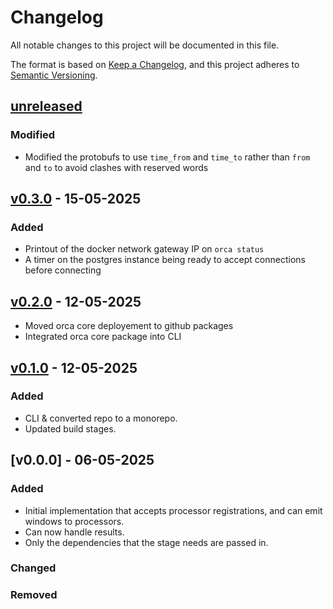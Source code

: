 # Changelog

All notable changes to this project will be documented in this file.

The format is based on [Keep a Changelog](https://keepachangelog.com/en/1.1.0/),
and this project adheres to [Semantic Versioning](https://semver.org/spec/v2.0.0.html).

## [unreleased]

### Modified

- Modified the protobufs to use `time_from` and `time_to` rather than `from` and `to` to avoid
  clashes with reserved words

## [v0.3.0] - 15-05-2025

### Added

- Printout of the docker network gateway IP on `orca status`
- A timer on the postgres instance being ready to accept connections before connecting

## [v0.2.0] - 12-05-2025

- Moved orca core deployement to github packages
- Integrated orca core package into CLI

## [v0.1.0] - 12-05-2025

### Added

- CLI & converted repo to a monorepo.
- Updated build stages.

## [v0.0.0] - 06-05-2025

### Added

- Initial implementation that accepts processor registrations, and can emit windows to processors.
- Can now handle results.
- Only the dependencies that the stage needs are passed in.

### Changed

### Removed

[unreleased]: https://github.com/Predixus/Orca/compare/v0.3.0...HEAD
[v0.3.0]: https://github.com/Predixus/Orca/compare/v0.2.0...v0.3.0
[v0.2.0]: https://github.com/Predixus/Orca/compare/v0.1.0...v0.2.0
[v0.1.0]: https://github.com/Predixus/Orca/compare/v0.0.0...v0.1.0
